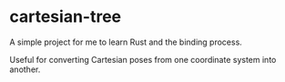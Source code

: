 # cartesian-tree

A simple project for me to learn Rust and the binding process.

Useful for converting Cartesian poses from one coordinate system into another.